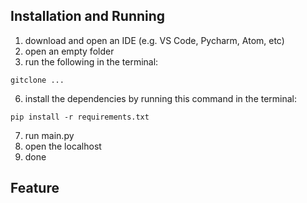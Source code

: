 ## Installation and Running
1. download and open an IDE (e.g. VS Code, Pycharm, Atom, etc)
2. open an empty folder
3. run the following in the terminal:
```
gitclone ...
```
6. install the dependencies by running this command in the terminal:
```
pip install -r requirements.txt
```
7. run main.py
8. open the localhost
9. done

## Feature
